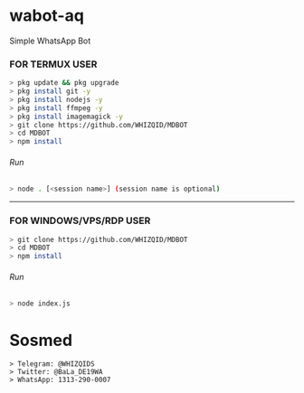 # wabot-aq
Simple WhatsApp Bot

### FOR TERMUX USER
```bash
> pkg update && pkg upgrade
> pkg install git -y
> pkg install nodejs -y
> pkg install ffmpeg -y
> pkg install imagemagick -y
> git clone https://github.com/WHIZQID/MDBOT
> cd MDBOT
> npm install
```
###### Run
```bash
> node . [<session name>] (session name is optional)
```

---------

### FOR WINDOWS/VPS/RDP USER
```bash
> git clone https://github.com/WHIZQID/MDBOT
> cd MDBOT
> npm install
```
###### Run
```bash
> node index.js
```

# Sosmed
```Thanks @Jember Lovers
> Telegram: @WHIZQIDS
> Twitter: @BaLa_DE19WA
> WhatsApp: 1313-290-0007
```
